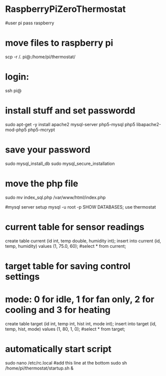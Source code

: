 # RaspberryPiZeroThermostat

#user pi pass raspberry

# move files to raspberry pi
scp -r <your directory>/. pi@<pi ip address>:/home/pi/thermostat/

# login:
ssh pi@<pi ip address>

# install stuff and set passwordd
sudo apt-get -y install apache2 mysql-server php5-mysql php5 libapache2-mod-php5 php5-mcrypt
# save your password
sudo mysql_install_db
sudo mysql_secure_installation

# move the php file
sudo mv index_sql.php /var/www/html/index.php

#mysql server setup
mysql -u root -p
SHOW DATABASES;
use thermostat
# current table for sensor readings
create table current (id int, temp double, humidity int);
insert into current (id, temp, humidity) values (1, 75.0, 60);
#select * from current;
# target table for saving control settings
# mode: 0 for idle, 1 for fan only, 2 for cooling and 3 for heating
create table target (id int, temp int, hist int, mode int);
insert into target (id, temp, hist, mode) values (1, 80, 1, 0);
#select * from target;


# automatically start script
sudo nano /etc/rc.local
    #add this line at the bottom
    sudo sh /home/pi/thermostat/startup.sh &

